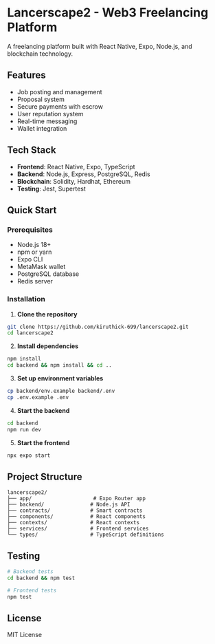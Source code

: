 # Lancerscape2 - Web3 Freelancing Platform

A freelancing platform built with React Native, Expo, Node.js, and blockchain technology.

## Features

- Job posting and management
- Proposal system
- Secure payments with escrow
- User reputation system
- Real-time messaging
- Wallet integration

## Tech Stack

- **Frontend**: React Native, Expo, TypeScript
- **Backend**: Node.js, Express, PostgreSQL, Redis
- **Blockchain**: Solidity, Hardhat, Ethereum
- **Testing**: Jest, Supertest

## Quick Start

### Prerequisites
- Node.js 18+
- npm or yarn
- Expo CLI
- MetaMask wallet
- PostgreSQL database
- Redis server

### Installation

1. **Clone the repository**
```bash
git clone https://github.com/kiruthick-699/lancerscape2.git
cd lancerscape2
```

2. **Install dependencies**
```bash
npm install
cd backend && npm install && cd ..
```

3. **Set up environment variables**
```bash
cp backend/env.example backend/.env
cp .env.example .env
```

4. **Start the backend**
```bash
cd backend
npm run dev
```

5. **Start the frontend**
```bash
npx expo start
```

## Project Structure

```
lancerscape2/
├── app/                    # Expo Router app
├── backend/               # Node.js API
├── contracts/             # Smart contracts
├── components/            # React components
├── contexts/              # React contexts
├── services/              # Frontend services
└── types/                 # TypeScript definitions
```

## Testing

```bash
# Backend tests
cd backend && npm test

# Frontend tests
npm test
```

## License

MIT License

